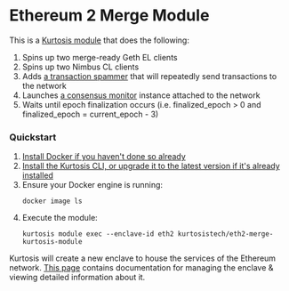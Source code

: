 Ethereum 2 Merge Module
=======================
This is a [Kurtosis module][module-docs] that does the following:

1. Spins up two merge-ready Geth EL clients
1. Spins up two Nimbus CL clients
1. Adds [a transaction spammer](https://github.com/kurtosis-tech/tx-fuzz) that will repeatedly send transactions to the network
1. Launches [a consensus monitor](https://github.com/ralexstokes/ethereum_consensus_monitor) instance attached to the network
1. Waits until epoch finalization occurs (i.e. finalized_epoch > 0 and finalized_epoch = current_epoch - 3)

### Quickstart
1. [Install Docker if you haven't done so already][docker-installation]
1. [Install the Kurtosis CLI, or upgrade it to the latest version if it's already installed][kurtosis-cli-installation]
1. Ensure your Docker engine is running:
    ```
    docker image ls
    ```
1. Execute the module:
    ```
    kurtosis module exec --enclave-id eth2 kurtosistech/eth2-merge-kurtosis-module
    ```

Kurtosis will create a new enclave to house the services of the Ethereum network. [This page][using-the-cli] contains documentation for managing the enclave & viewing detailed information about it.

<!-- Only links below here -->
[docker-installation]: https://docs.docker.com/get-docker/
[kurtosis-cli-installation]: https://docs.kurtosistech.com/installation.html
[module-docs]: https://docs.kurtosistech.com/modules.html
[using-the-cli]: https://docs.kurtosistech.com/using-the-cli.html
